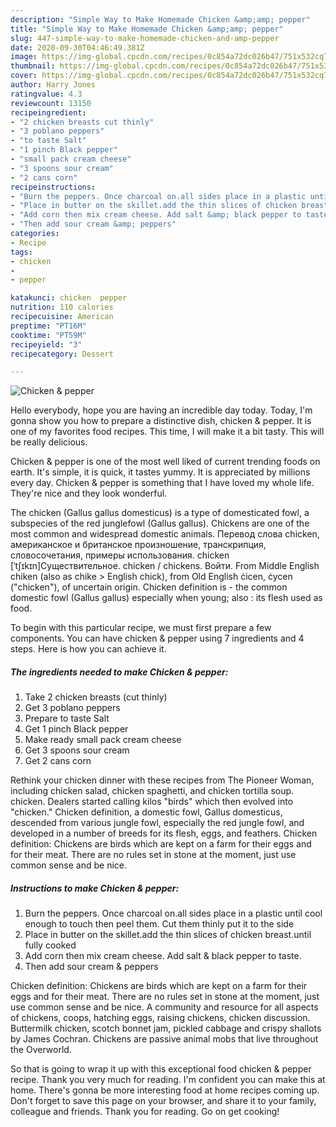 ```yaml
---
description: "Simple Way to Make Homemade Chicken &amp;amp; pepper"
title: "Simple Way to Make Homemade Chicken &amp;amp; pepper"
slug: 447-simple-way-to-make-homemade-chicken-and-amp-pepper
date: 2020-09-30T04:46:49.381Z
image: https://img-global.cpcdn.com/recipes/0c854a72dc026b47/751x532cq70/chicken-pepper-recipe-main-photo.jpg
thumbnail: https://img-global.cpcdn.com/recipes/0c854a72dc026b47/751x532cq70/chicken-pepper-recipe-main-photo.jpg
cover: https://img-global.cpcdn.com/recipes/0c854a72dc026b47/751x532cq70/chicken-pepper-recipe-main-photo.jpg
author: Harry Jones
ratingvalue: 4.3
reviewcount: 13150
recipeingredient:
- "2 chicken breasts cut thinly"
- "3 poblano peppers"
- "to taste Salt"
- "1 pinch Black pepper"
- "small pack cream cheese"
- "3 spoons sour cream"
- "2 cans corn"
recipeinstructions:
- "Burn the peppers. Once charcoal on.all sides place in a plastic until cool enough to touch then peel them. Cut them thinly put it to the side"
- "Place in butter on the skillet.add the thin slices of chicken breast.until fully cooked"
- "Add corn then mix cream cheese. Add salt &amp; black pepper to taste."
- "Then add sour cream &amp; peppers"
categories:
- Recipe
tags:
- chicken
- 
- pepper

katakunci: chicken  pepper 
nutrition: 110 calories
recipecuisine: American
preptime: "PT16M"
cooktime: "PT59M"
recipeyield: "3"
recipecategory: Dessert

---
```



![Chicken &amp; pepper](https://img-global.cpcdn.com/recipes/0c854a72dc026b47/751x532cq70/chicken-pepper-recipe-main-photo.jpg)

Hello everybody, hope you are having an incredible day today. Today, I'm gonna show you how to prepare a distinctive dish, chicken &amp; pepper. It is one of my favorites food recipes. This time, I will make it a bit tasty. This will be really delicious.

Chicken &amp; pepper is one of the most well liked of current trending foods on earth. It's simple, it is quick, it tastes yummy. It is appreciated by millions every day. Chicken &amp; pepper is something that I have loved my whole life. They're nice and they look wonderful.

The chicken (Gallus gallus domesticus) is a type of domesticated fowl, a subspecies of the red junglefowl (Gallus gallus). Chickens are one of the most common and widespread domestic animals. Перевод слова chicken, американское и британское произношение, транскрипция, словосочетания, примеры использования. chicken [ˈtʃɪkɪn]Существительное. chicken / chickens. Войти. From Middle English chiken (also as chike &gt; English chick), from Old English ċicen, ċycen (&#34;chicken&#34;), of uncertain origin. Chicken definition is - the common domestic fowl (Gallus gallus) especially when young; also : its flesh used as food.


To begin with this particular recipe, we must first prepare a few components. You can have chicken &amp; pepper using 7 ingredients and 4 steps. Here is how you can achieve it.

<!--inarticleads1-->

##### The ingredients needed to make Chicken &amp; pepper:

1. Take 2 chicken breasts (cut thinly)
1. Get 3 poblano peppers
1. Prepare to taste Salt
1. Get 1 pinch Black pepper
1. Make ready small pack cream cheese
1. Get 3 spoons sour cream
1. Get 2 cans corn


Rethink your chicken dinner with these recipes from The Pioneer Woman, including chicken salad, chicken spaghetti, and chicken tortilla soup. chicken. Dealers started calling kilos &#34;birds&#34; which then evolved into &#34;chicken.&#34; Chicken definition, a domestic fowl, Gallus domesticus, descended from various jungle fowl, especially the red jungle fowl, and developed in a number of breeds for its flesh, eggs, and feathers. Chicken definition: Chickens are birds which are kept on a farm for their eggs and for their meat. There are no rules set in stone at the moment, just use common sense and be nice. 

<!--inarticleads2-->

##### Instructions to make Chicken &amp; pepper:

1. Burn the peppers. Once charcoal on.all sides place in a plastic until cool enough to touch then peel them. Cut them thinly put it to the side
1. Place in butter on the skillet.add the thin slices of chicken breast.until fully cooked
1. Add corn then mix cream cheese. Add salt &amp; black pepper to taste.
1. Then add sour cream &amp; peppers


Chicken definition: Chickens are birds which are kept on a farm for their eggs and for their meat. There are no rules set in stone at the moment, just use common sense and be nice. A community and resource for all aspects of chickens, coops, hatching eggs, raising chickens, chicken discussion. Buttermilk chicken, scotch bonnet jam, pickled cabbage and crispy shallots by James Cochran. Chickens are passive animal mobs that live throughout the Overworld. 

So that is going to wrap it up with this exceptional food chicken &amp; pepper recipe. Thank you very much for reading. I'm confident you can make this at home. There's gonna be more interesting food at home recipes coming up. Don't forget to save this page on your browser, and share it to your family, colleague and friends. Thank you for reading. Go on get cooking!
